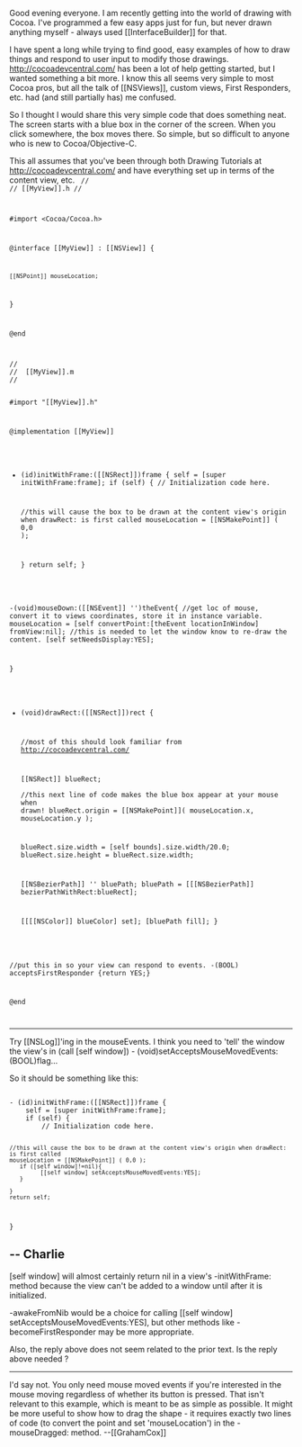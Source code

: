 

Good evening everyone. I am recently getting into the world of drawing with Cocoa. I've programmed a few easy apps just for fun, but never drawn anything myself - always used [[InterfaceBuilder]] for that.

I have spent a long while trying to find good, easy examples of how to draw things and respond to user input to modify those drawings. http://cocoadevcentral.com/ has been a lot of help getting started, but I wanted something a bit more. I know this all seems very simple to most Cocoa pros, but all the talk of [[NSViews]], custom views, First Responders, etc. had (and still partially has) me confused.

So I thought I would share this very simple code that does something neat. The screen starts with a blue box in the corner of the screen. When you click somewhere, the box moves there. So simple, but so difficult to anyone who is new to Cocoa/Objective-C.

This all assumes that you've been through both Drawing Tutorials at http://cocoadevcentral.com/ and have everything set up in terms of the content view, etc.
<code>
//
//  [[MyView]].h
// 


#import <Cocoa/Cocoa.h>


@interface [[MyView]] : [[NSView]] {

	[[NSPoint]] mouseLocation;
}

@end

</code>


<code>
//
//  [[MyView]].m
//

#import "[[MyView]].h"


@implementation [[MyView]]

- (id)initWithFrame:([[NSRect]])frame {
    self = [super initWithFrame:frame];
    if (self) {
        // Initialization code here.
		
	//this will cause the box to be drawn at the content view's origin when drawRect: is first called
	mouseLocation = [[NSMakePoint]] ( 0,0 );

    }
    return self;
}

-(void)mouseDown:([[NSEvent]] '')theEvent{
	//get loc of mouse, convert it to views coordinates, store it in instance variable.
	mouseLocation  =  [self convertPoint:[theEvent locationInWindow] fromView:nil];
	//this is needed to let the window know to re-draw the content.
	[self setNeedsDisplay:YES];

}


- (void)drawRect:([[NSRect]])rect {

	//most of this should look familiar from http://cocoadevcentral.com/ 

	[[NSRect]] blueRect;	
	//this next line of code makes the blue box appear at your mouse when drawn!
	blueRect.origin = [[NSMakePoint]]( mouseLocation.x, mouseLocation.y ); 

	blueRect.size.width = [self bounds].size.width/20.0;
	blueRect.size.height = blueRect.size.width;
	
	[[NSBezierPath]] '' bluePath;
	bluePath = [[[NSBezierPath]] bezierPathWithRect:blueRect];
	
	[[[[NSColor]] blueColor] set];
	[bluePath fill];
}



//put this in so your view can respond to events.
-(BOOL) acceptsFirstResponder {return YES;}

@end

</code>


----

Try [[NSLog]]'ing in the mouseEvents. I think you need to 'tell' the window the view's in (call [self window]) - (void)setAcceptsMouseMovedEvents:(BOOL)flag...

So it should be something like this:

<code>
- (id)initWithFrame:([[NSRect]])frame {
    self = [super initWithFrame:frame];
    if (self) {
        // Initialization code here.
		
	//this will cause the box to be drawn at the content view's origin when drawRect: is first called
	mouseLocation = [[NSMakePoint]] ( 0,0 );
       if ([self window]!=nil){
             [[self window] setAcceptsMouseMovedEvents:YES];
       }
     
    }
    return self;
}
</code>

-- Charlie
----
[self window] will almost certainly return nil in a view's -initWithFrame: method because the view can't be added to a window until after it is initialized.

-awakeFromNib would be a choice for calling [[self window] setAcceptsMouseMovedEvents:YES], but other methods like -becomeFirstResponder may be more appropriate.

Also, the reply above does not seem related to the prior text.  Is the reply above needed ?

----

I'd say not. You only need mouse moved events if you're interested in the mouse moving regardless of whether its button is pressed. That isn't relevant to this example, which is meant to be as simple as possible. It might be more useful to show how to drag the shape - it requires exactly two lines of code (to convert the point and set 'mouseLocation') in the -mouseDragged: method. --[[GrahamCox]]